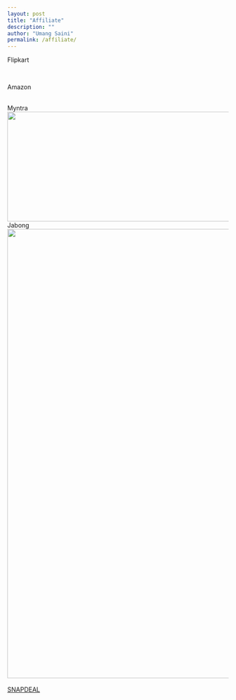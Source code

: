 ```yaml
---
layout: post
title: "Affiliate"
description: ""
author: "Umang Saini"
permalink: /affiliate/
---
```


Flipkart <br />
<div data-WRID="WRID-152170978840140052" data-widgetType="staticBanner" data-responsive="yes" data-class="affiliateAdsByFlipkart" height="250" width="300"></div><script async src="//affiliate.flipkart.com/affiliate/widgets/FKAffiliateWidgets.js"></script>

<br />


Amazon <br />
<script type="text/javascript" language="javascript"> var aax_size='728x90'; var aax_pubname = 'existexist-21'; var aax_src='302'; </script><script type="text/javascript" language="javascript" src="http://c.amazon-adsystem.com/aax2/assoc.js"></script>


<br />
Myntra <br />
<a href="http://clk.omgt5.com/?AID=533562&PID=9640&CRID=80820&WID=48729"><img src="http://track.in.omgpm.com/i/?CRID=80820&AID=533562&PID=9640&WID=48729" border="0" width="970" height="250"></a>

<br />
Jabong<br />
<a href="http://clk.omgt5.com/?AID=533562&PID=9170&CRID=157302&WID=48729"><img src="http://track.in.omgpm.com/i/?CRID=157302&AID=533562&PID=9170&WID=48729" border="0" width="768" height="1024"></a>


<br />
<br />
<a href="http://www.snapdeal.com/?utm_source=aff_prog&amp;utm_campaign=afts&amp;offer_id=16&amp;aff_id=8287">SNAPDEAL</a>
<br />
<br />
